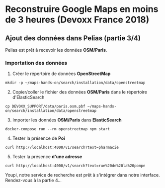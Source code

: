 # Reconstruire Google Maps en moins de 3 heures (Devoxx France 2018)

## Ajout des données dans Pelias (partie 3/4)
Pelias est prêt à recevoir les données __OSM/Paris__.

### Importation des données
1. Créer le répertoire de données __OpenStreetMap__
```
mkdir -p ~/maps-hands-on/search/installation/data/openstreetmap
```
2. Copier/coller le fichier des données __OSM/Paris__ dans le répertoire d'ElasticSearch
```
cp DEVOXX_SUPPORT/data/paris.osm.pbf ~/maps-hands-on/search/installation/data/openstreetmap
```
3. Importer les données __OSM/Paris__ dans __ElasticSearch__
```
docker-compose run --rm openstreetmap npm start
```
4. Tester la présence de __Poi__
```
curl http://localhost:4000/v1/search?text=pharmacie
```
5. Tester la présence __d'une adresse__
```
curl http://localhost:4000/v1/search?text=rue%20de%20la%20pompe
```
Youpi, notre service de recherche est prêt à s'intégrer dans notre interface. Rendez-vous à la partie 4...